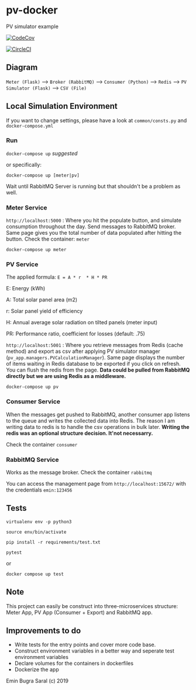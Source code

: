 # pv-docker
PV simulator example

[![CodeCov](https://codecov.io/gh/ebsaral/pv-docker/branch/master/graph/badge.svg)](https://codecov.io/gh/ebsaral/pv-docker)

[![CircleCI](https://circleci.com/gh/ebsaral/pv-docker/tree/master.svg?style=svg)](https://circleci.com/gh/ebsaral/pv-docker/tree/master)

## Diagram

`Meter (Flask)` --> `Broker (RabbitMQ)` --> `Consumer (Python)` --> `Redis` --> `PV Simulator (Flask)` --> `CSV (File)`

## Local Simulation Environment

If you want to change settings, please have a look at `common/consts.py` and `docker-compose.yml`

### Run

`docker-compose up` *suggested*

or specifically:

`docker-compose up [meter|pv]`


Wait until RabbitMQ Server is running but that shouldn't be a problem as well. 

### Meter Service

`http://localhost:5000` : Where you hit the populate button, and simulate consumption throughout the day. Send messages to RabbitMQ broker. Same page gives you the total number of data populated after hitting the button. Check the container: `meter`

`docker-compose up meter`

### PV Service

The applied formula: `E = A * r  * H * PR`

E: Energy (kWh)

A: Total solar panel area (m2)

r: Solar panel yield of efficiency

H: Annual average solar radiation on tilted panels (meter input)

PR: Performance ratio, coefficient for losses (default: .75)

`http://localhost:5001` : Where you retrieve messages from Redis (cache method) and export as csv after applying PV simulator manager (`pv_app.managers.PVCalculationManager`). Same page displays the number of items waiting in Redis database to be exported if you click on refresh. You can flush the redis from the page. **Data could be pulled from RabbitMQ directly but we are using Redis as a middleware.**

`docker-compose up pv`

### Consumer Service

When the messages get pushed to RabbitMQ, another consumer app listens to the queue and writes the collected data into Redis. The reason I am writing data to redis is to handle the csv operations in bulk later. **Writing the redis was an optional structure decision. It'not necessarry.**

Check the container `consumer`


### RabbitMQ Service

Works as the message broker. Check the container `rabbitmq`

You can access the management page from `http://localhost:15672/` with the credentials `emin:123456`

## Tests

`virtualenv env -p python3`

`source env/bin/activate`

`pip install -r requirements/test.txt`

`pytest`

or 

`docker compose up test`

## Note

This project can easily be construct into three-microservices structure: Meter App, PV App (Consumer + Export) and RabbitMQ app.

## Improvements to do

- Write tests for the entry points and cover more code base.
- Construct environment variables in a better way and seperate test environment variables
- Declare volumes for the containers in dockerfiles
- Dockerize the app


Emin Bugra Saral (c) 2019
